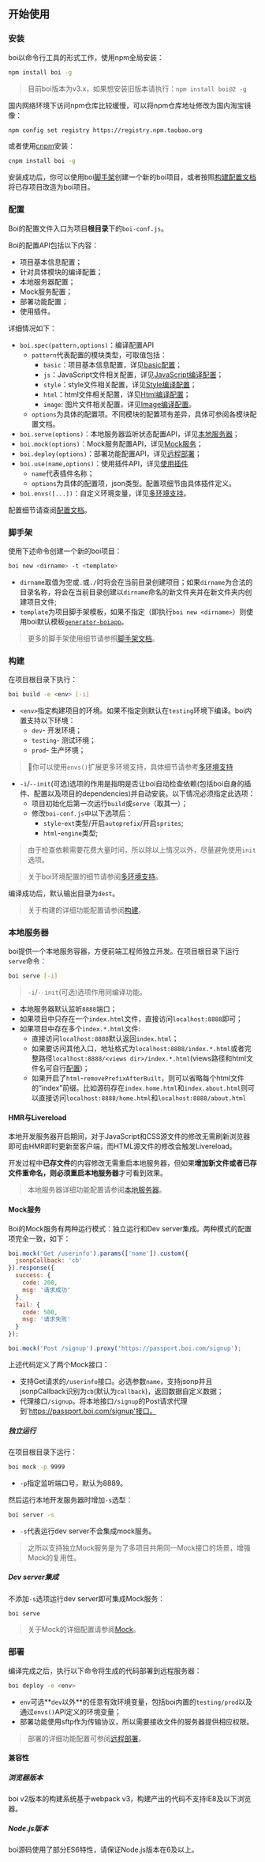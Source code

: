 ## 开始使用

### 安装

boi以命令行工具的形式工作，使用npm全局安装：

```bash
npm install boi -g
```

> 目前boi版本为v3.x，如果想安装旧版本请执行：`npm install boi@2 -g`

国内网络环境下访问npm仓库比较缓慢，可以将npm仓库地址修改为国内淘宝镜像：

```bash
npm config set registry https://registry.npm.taobao.org
```

或者使用[cnpm](https://cnpmjs.org/)安装：

```bash
cnpm install boi -g
```

安装成功后，你可以使用boi[脚手架](_scaffold.md)创建一个新的boi项目，或者按照[构建配置文档](_build.md)将已存项目改造为boi项目。

### 配置

Boi的配置文件入口为项目**根目录**下的`boi-conf.js`。

Boi的配置API包括以下内容：

* 项目基本信息配置；
* 针对具体模块的编译配置；
* 本地服务器配置；
* Mock服务配置；
* 部署功能配置；
* 使用插件。

详细情况如下：

* `boi.spec(pattern,options)`：编译配置API
    * `pattern`代表配置的模块类型，可取值包括：
        * `basic`：项目基本信息配置，详见[basic配置](_config-basic.md)；
        * `js`：JavaScript文件相关配置，详见[JavaScript编译配置](_config-js.md)；
        * `style`：style文件相关配置，详见[Style编译配置](_config-style.md)；
        * `html`：html文件相关配置，详见[Html编译配置](_config-html.md)；
        * `image`: 图片文件相关配置，详见[Image编译配置](_config-image.md)。
    * `options`为具体的配置项。不同模块的配置项有差异，具体可参阅各模块配置文档。
* `boi.serve(options)`：本地服务器监听状态配置API，详见[本地服务器](_devserver.md)；
* `boi.mock(options)`：Mock服务配置API，详见[Mock服务](_mock.md)；
* `boi.deploy(options)`：部署功能配置API，详见[远程部署](_deploy.md)；
* `boi.use(name,options)`：使用插件API，详见[使用插件](_plugins.md)
    * `name`代表插件名称；
    * `options`为具体的配置项，json类型。配置项细节由具体插件定义。
* `boi.envs([...])`：自定义环境变量，详见[多环境支持](_envs.md)。

配置细节请查阅[配置文档](_config.md)。


### 脚手架

使用下述命令创建一个新的boi项目：
```bash
boi new <dirname> -t <template>
```

* `dirname`取值为空或`.`或`./`时将会在当前目录创建项目；如果`dirname`为合法的目录名称，将会在当前目录创建以`dirname`命名的新文件夹并在新文件夹内创建项目文件;
* `template`为项目脚手架模板，如果不指定（即执行`boi new <dirname>`）则使用boi默认模板[`generator-boiapp`](https://github.com/boijs/generator-boiapp)。

> 更多的脚手架使用细节请参照[脚手架文档](_scaffold.md)。

### 构建

在项目根目录下执行：

```bash
boi build -e <env> [-i]
```

* `<env>`指定构建项目的环境。如果不指定则默认在`testing`环境下编译。boi内置支持以下环境：
    * `dev`- 开发环境；
    * `testing`- 测试环境；
    * `prod`- 生产环境；
    
> 你可以使用`envs()`扩展更多环境支持，具体细节请参考[多环境支持](./_envs.md)

* `-i`/`--init`(可选)选项的作用是指明是否让boi自动检查依赖(包括boi自身的插件、配置以及项目的dependencies)并自动安装。以下情况必须指定此选项：
  * 项目初始化后第一次运行`build`或`serve`（取其一）；
  * 修改`boi-conf.js`中以下选项后：
    * `style`-`ext`类型/开启`autoprefix`/开启`sprites`;
    * `html`-`engine`类型;

> 由于检查依赖需要花费大量时间，所以除以上情况以外，尽量避免使用`init`选项。

> 关于boi环境配置的细节请参阅[多环境支持](_envs.md)。

编译成功后，默认输出目录为`dest`。

> 关于构建的详细功能配置请参阅[构建](_build.md)。

### 本地服务器
boi提供一个本地服务容器，方便前端工程师独立开发。在项目根目录下运行`serve`命令：

```bash
boi serve [-i]
```

> `-i`/`--init`(可选)选项作用同编译功能。

* 本地服务器默认监听`8888`端口；
* 如果项目中只存在一个`index.html`文件，直接访问`localhost:8888`即可；
* 如果项目中存在多个`index.*.html`文件:
  * 直接访问`localhost:8888`默认返回`index.html`；
  * 如果要访问其他入口，地址格式为`localhost:8888/index.*.html`或者完整路径`localhost:8888/<views dir>/index.*.html`(views路径和html文件名可自行[配置](_config-html.md))；
  * 如果开启了`html`-`removePrefixAfterBuilt`，则可以省略每个html文件的“index”前缀。比如源码存在`index.home.html`和`index.about.html`则可以直接访问`localhost:8888/home.html`和`localhost:8888/about.html`

#### HMR与Livereload

本地开发服务器开启期间，对于JavaScript和CSS源文件的修改无需刷新浏览器即可由HMR即时更新至客户端，而HTML源文件的修改会触发Livereload。

开发过程中**已存文件**的内容修改无需重启本地服务器，但如果**增加新文件或者已存文件重命名，则必须重启本地服务器**才可看到效果。

> 本地服务器详细功能配置请参阅[本地服务器](_devserver.md)。

#### Mock服务

Boi的Mock服务有两种运行模式：独立运行和Dev server集成。两种模式的配置项完全一致，如下：

```javascript
boi.mock('Get /userinfo').params(['name']).custom({
  jsonpCallback: 'cb'
}).response({
  success: {
    code: 200,
    msg: '请求成功'
  },
  fail: {
    code: 500,
    msg: '请求失败'
  }
});

boi.mock('Post /signup').proxy('https://passport.boi.com/signup');
```

上述代码定义了两个Mock接口：
* 支持Get请求的`/userinfo`接口。必选参数`name`，支持jsonp并且jsonpCallback识别为`cb`(默认为`callback`)，返回数据自定义数据；
* 代理接口`/signup`。将本地接口`/signup`的Post请求代理到'https://passport.boi.com/signup'接口。

##### 独立运行
在项目根目录下运行：
```bash
boi mock -p 9999
```
* `-p`指定监听端口号，默认为8889。

然后运行本地开发服务器时增加`-s`选型：
```bash
boi server -s
```
* `-s`代表运行dev server不会集成mock服务。

> 之所以支持独立Mock服务是为了多项目共用同一Mock接口的场景，增强Mock的复用性。

##### Dev server集成
不添加`-s`选项运行dev server即可集成Mock服务：
```bash
boi serve
```

> 关于Mock的详细配置请参阅[Mock](_mock.md)。

### 部署

编译完成之后，执行以下命令将生成的代码部署到远程服务器：

```bash
boi deploy -e <env>
```

* `env`可选**`dev`以外**的任意有效环境变量，包括boi内置的`testing/prod`以及通过`envs()`API定义的环境变量；
* 部署功能使用sftp作为传输协议，所以需要接收文件的服务器提供相应权限。

> 部署的详细功能配置可参阅[远程部署](_deploy.md)。

#### 兼容性
##### 浏览器版本
boi v2版本的构建系统基于webpack v3，构建产出的代码不支持IE8及以下浏览器。

##### Node.js版本
boi源码使用了部分ES6特性，请保证Node.js版本在6及以上。
